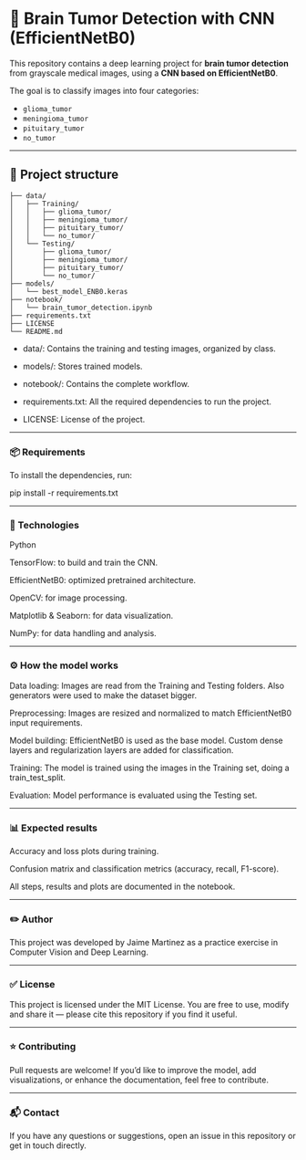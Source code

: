# 🧠 Brain Tumor Detection with CNN (EfficientNetB0)

This repository contains a deep learning project for **brain tumor detection** from grayscale medical images, using a **CNN based on EfficientNetB0**.

The goal is to classify images into four categories:
- `glioma_tumor`
- `meningioma_tumor`
- `pituitary_tumor`
- `no_tumor`

---

## 📁 Project structure

```
├── data/
│   ├── Training/
│   │   ├── glioma_tumor/
│   │   ├── meningioma_tumor/
│   │   ├── pituitary_tumor/
│   │   └── no_tumor/
│   └── Testing/
│       ├── glioma_tumor/
│       ├── meningioma_tumor/
│       ├── pituitary_tumor/
│       └── no_tumor/
├── models/
│   └── best_model_ENB0.keras
├── notebook/
│   └── brain_tumor_detection.ipynb
├── requirements.txt
├── LICENSE
└── README.md
```

- data/: Contains the training and testing images, organized by class.

- models/: Stores trained models.

- notebook/: Contains the complete workflow.

- requirements.txt: All the required dependencies to run the project.

- LICENSE: License of the project.

---

### 📦 Requirements

To install the dependencies, run:

pip install -r requirements.txt

---

### 🧰 Technologies

Python

TensorFlow: to build and train the CNN.

EfficientNetB0: optimized pretrained architecture.

OpenCV: for image processing.

Matplotlib & Seaborn: for data visualization.

NumPy: for data handling and analysis.

---

### ⚙️ How the model works

Data loading: Images are read from the Training and Testing folders. Also generators were used to make the dataset bigger.

Preprocessing: Images are resized and normalized to match EfficientNetB0 input requirements.

Model building: EfficientNetB0 is used as the base model. Custom dense layers and regularization layers are added for classification.

Training: The model is trained using the images in the Training set, doing a train_test_split.

Evaluation: Model performance is evaluated using the Testing set.

---

### 📊 Expected results

Accuracy and loss plots during training.

Confusion matrix and classification metrics (accuracy, recall, F1-score).

All steps, results and plots are documented in the notebook.

---

### ✏️ Author

This project was developed by Jaime Martinez as a practice exercise in Computer Vision and Deep Learning.

---

### ✅ License

This project is licensed under the MIT License.
You are free to use, modify and share it — please cite this repository if you find it useful.

---

### ⭐ Contributing
Pull requests are welcome!
If you’d like to improve the model, add visualizations, or enhance the documentation, feel free to contribute.

---

### 📬 Contact
If you have any questions or suggestions, open an issue in this repository or get in touch directly.
